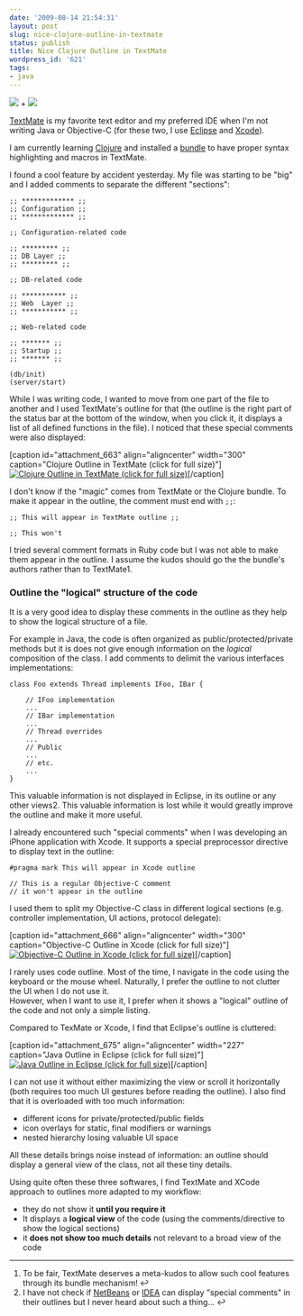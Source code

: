 ```yaml
---
date: '2009-08-14 21:54:31'
layout: post
slug: nice-clojure-outline-in-textmate
status: publish
title: Nice Clojure Outline in TextMate
wordpress_id: '621'
tags:
- java
---
```



[![](http://clojure.org/space/showimage/clojure-icon.gif)](http://clojure.org) + 
[![](http://macromates.com/images/headlights/logo.png)](http://macromates.com)




[TextMate][mate] is my favorite text editor and my preferred IDE when I'm not writing Java or Objective-C (for these two, I use [Eclipse][eclipse] and [Xcode][xcode]).

I am currently learning [Clojure][clojure] and installed a [bundle][bundle] to have proper syntax highlighting and macros in TextMate.

I found a cool feature by accident yesterday.
My file was starting to be "big" and I added comments to separate the different "sections":


    
    
    ;; ************* ;;
    ;; Configuration ;;
    ;; ************* ;;
    
    ;; Configuration-related code
    
    ;; ********* ;;
    ;; DB Layer ;;
    ;; ********* ;;
    
    ;; DB-related code
    
    ;; *********** ;;
    ;; Web  Layer ;;
    ;; *********** ;;
    
    ;; Web-related code
    
    ;; ******* ;;
    ;; Startup ;;
    ;; ******* ;;
    
    (db/init)
    (server/start)
    



While I was writing code, I wanted to move from one part of the file to another and I used TextMate's outline for that (the outline is the right part of the status bar at the bottom of the window, when you click it, it displays a list of all defined functions in the file). I noticed that these special comments were also displayed:

[caption id="attachment_663" align="aligncenter" width="300" caption="Clojure Outline in TextMate (click for full size)"][![Clojure Outline in TextMate (click for full size)](http://jmesnil.net/weblog/wp-content/uploads/2009/08/clojure-outline-300x242.png)](http://jmesnil.net/weblog/wp-content/uploads/2009/08/clojure-outline.png)[/caption]

I don't know if the "magic" comes from TextMate or the Clojure bundle.
To make it appear in the outline, the comment must end with `;;`:  


    
    
    ;; This will appear in TextMate outline ;;
    
    ;; This won't
    



I tried several comment formats in Ruby code but I was not able to make them appear in the outline. I assume the kudos should go the the bundle's authors rather than to TextMate1.

### Outline the "logical" structure of the code ###

It is a very good idea to display these comments in the outline as they help to show the logical structure of a file.

For example in  Java, the code is often organized as public/protected/private methods but it is does not give enough information on the _logical_ composition of the class. I add comments to delimit the various interfaces implementations:


    
    
    class Foo extends Thread implements IFoo, IBar {
    
        // IFoo implementation
        ...
        // IBar implementation
        ...
        // Thread overrides
        ...
        // Public
        ...
        // etc.
        ...
    }
    



This valuable information is not displayed in Eclipse, in its outline or any other views2. This valuable information is lost while it would greatly improve the outline and make it more useful.

I already encountered such "special comments" when I was developing an iPhone application with Xcode. It supports a special preprocessor directive to display text in the outline:


    
    
    #pragma mark This will appear in Xcode outline
    
    // This is a regular Objective-C comment
    // it won't appear in the outline
    



I used them to split my Objective-C class in different logical sections (e.g. controller implementation, UI actions, protocol delegate):

[caption id="attachment_666" align="aligncenter" width="300" caption="Objective-C Outline in Xcode (click for full size)"][![Objective-C Outline in Xcode (click for full size)](http://jmesnil.net/weblog/wp-content/uploads/2009/08/xcode-outline-300x198.png)](http://jmesnil.net/weblog/wp-content/uploads/2009/08/xcode-outline.png)[/caption]

I rarely uses code outline. Most of the time, I navigate in the code using the keyboard or the mouse wheel. Naturally, I prefer the outline to not clutter the UI  when I do not use it.  
However, when I want to use it, I prefer when it shows a "logical" outline of the code and not only a simple listing.

Compared to TexMate or Xcode, I find that Eclipse's outline is cluttered:

[caption id="attachment_675" align="aligncenter" width="227" caption="Java Outline in Eclipse (click for full size)"][![Java Outline in Eclipse (click for full size)](http://jmesnil.net/weblog/wp-content/uploads/2009/08/eclipse-outline-227x300.png)](http://jmesnil.net/weblog/wp-content/uploads/2009/08/eclipse-outline.png)[/caption]

I can not use it without either maximizing the view or scroll it horizontally (both requires too much UI gestures before reading the outline).
I also find that it is overloaded with too much information:

* different icons for private/protected/public fields
* icon overlays for static, final modifiers or warnings
* nested hierarchy losing valuable UI space

All these details brings noise instead of information: an outline should display a general view of the class, not all these tiny details.

Using quite often these three softwares, I find TextMate and XCode approach to outlines more adapted to my workflow:

* they do not show it __until you require it__
* It displays a __logical view__ of the code (using the comments/directive to show the logical sections)
* it __does not show too much details__ not relevant to a broad view of the code

---

1. To be fair, TextMate deserves a meta-kudos to allow such cool features through its bundle mechanism! ↩
2.  I have not check if [NetBeans][netbeans] or [IDEA][idea] can display "special comments" in their outlines but I never heard about such a thing... ↩

[clojure]: http://clojure.org
[mate]: http://macromates.com
[eclipse]: http://eclipse.org
[xcode]: http://developer.apple.com/TOOLS/Xcode/
[bundle]: http://github.com/stephenroller/clojure-tmbundle/
[netbeans]: http://www.netbeans.org/
[idea]: http://www.jetbrains.com/idea/

